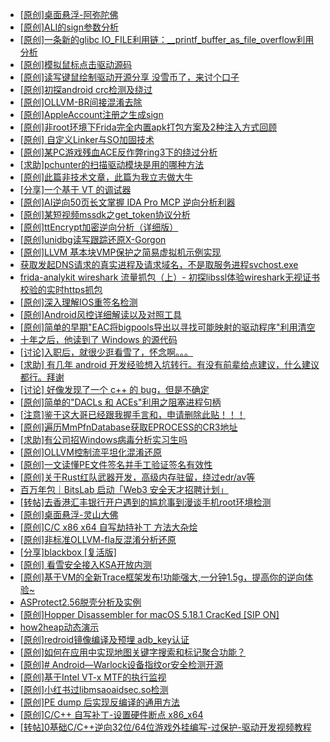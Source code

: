 + [[原创]桌面悬浮-阿弥陀佛](https://bbs.kanxue.com/thread-287083.htm)
+ [[原创]ALI的sign参数分析](https://bbs.kanxue.com/thread-284292.htm)
+ [[原创]一条新的glibc IO_FILE利用链：__printf_buffer_as_file_overflow利用分析](https://bbs.kanxue.com/thread-276471.htm)
+ [[原创]模拟鼠标点击驱动源码](https://bbs.kanxue.com/thread-286960.htm)
+ [[原创]读写键鼠绘制驱动开源分享 没雪币了，来讨个口子](https://bbs.kanxue.com/thread-286756.htm)
+ [[原创]初探android crc检测及绕过](https://bbs.kanxue.com/thread-285790.htm)
+ [[原创]OLLVM-BR间接混淆去除](https://bbs.kanxue.com/thread-287262.htm)
+ [[原创]AppleAccount注册之生成sign](https://bbs.kanxue.com/thread-285959.htm)
+ [[原创]非root环境下Frida完全内置apk打包方案及2种注入方式回顾](https://bbs.kanxue.com/thread-284482.htm)
+ [[原创] 自定义Linker与SO加固技术](https://bbs.kanxue.com/thread-287254.htm)
+ [[原创]某PC游戏残血ACE反作弊ring3下的绕过分析](https://bbs.kanxue.com/thread-284667.htm)
+ [[求助]pchunter的扫描驱动模块是用的哪种方法](https://bbs.kanxue.com/thread-287263.htm)
+ [[原创]此篇非技术文章，此篇为我立志做大牛](https://bbs.kanxue.com/thread-284823.htm)
+ [[分享]一个基于 VT 的调试器](https://bbs.kanxue.com/thread-286110.htm)
+ [[原创]AI逆向50页长文掌握 IDA Pro MCP 逆向分析利器](https://bbs.kanxue.com/thread-286813.htm)
+ [[原创]某短视频mssdk之get_token协议分析](https://bbs.kanxue.com/thread-287008.htm)
+ [[原创]ttEncrypt加密逆向分析（详细版）](https://bbs.kanxue.com/thread-286273.htm)
+ [[原创]unidbg读写跟踪还原X-Gorgon](https://bbs.kanxue.com/thread-285586.htm)
+ [[原创]LLVM 基本块VMP保护之简易虚拟机示例实现](https://bbs.kanxue.com/thread-287259.htm)
+ [获取发起DNS请求的真实进程及请求域名，不是取服务进程svchost.exe](https://bbs.kanxue.com/thread-286593.htm)
+ [frida-analykit   wireshark 流量抓包（上）- 初探libssl体验wireshark无视证书校验的实时https抓包](https://bbs.kanxue.com/thread-286510.htm)
+ [[原创]深入理解IOS重签名检测](https://bbs.kanxue.com/thread-287185.htm)
+ [[原创]Android风控详细解读以及对照工具](https://bbs.kanxue.com/thread-286120.htm)
+ [[原创]简单的早期"EAC将bigpools导出以寻找可能映射的驱动程序"利用清空](https://bbs.kanxue.com/thread-285355.htm)
+ [十年之后，他读到了 Windows 的源代码](https://bbs.kanxue.com/thread-281590.htm)
+ [[讨论]入职后，就很少逛看雪了，怀念啊。。。](https://bbs.kanxue.com/thread-268041.htm)
+ [[求助] 有几年 android 开发经验想入坑转行。有没有前辈给点建议，什么建议都行。拜谢](https://bbs.kanxue.com/thread-284244.htm)
+ [[讨论] 好像发现了一个 c++ 的 bug，但是不确定](https://bbs.kanxue.com/thread-284988.htm)
+ [[原创]简单的"DACLs 和 ACEs"利用之阻塞进程句柄](https://bbs.kanxue.com/thread-285347.htm)
+ [[注意]鉴于这大哥已经跟我握手言和，申请删除此贴！！！](https://bbs.kanxue.com/thread-275420.htm)
+ [[原创]遍历MmPfnDatabase获取EPROCESS的CR3地址](https://bbs.kanxue.com/thread-286598.htm)
+ [[求助]有公司招Windows病毒分析实习生吗](https://bbs.kanxue.com/thread-286808.htm)
+ [[原创]OLLVM控制流平坦化混淆还原](https://bbs.kanxue.com/thread-286151.htm)
+ [[原创]一文读懂PE文件签名并手工验证签名有效性](https://bbs.kanxue.com/thread-272464.htm)
+ [[原创]关于Rust红队武器开发，高级内存驻留，绕过edr/av等](https://bbs.kanxue.com/thread-286302.htm)
+ [百万年包｜BitsLab 启动「Web3 安全天才招聘计划」](https://bbs.kanxue.com/thread-287278.htm)
+ [[转帖]去香港汇丰银行开户遇到的尴尬事到漫谈手机root环境检测](https://bbs.kanxue.com/thread-285754.htm)
+ [[原创]桌面悬浮-灵山大佛](https://bbs.kanxue.com/thread-287083.htm)
+ [[原创]C/C   x86 x64 自写劫持补丁 方法大杂烩](https://bbs.kanxue.com/thread-282745.htm)
+ [[原创]非标准OLLVM-fla反混淆分析还原](https://bbs.kanxue.com/thread-286549.htm)
+ [[分享]blackbox [复活版]](https://bbs.kanxue.com/thread-286308.htm)
+ [[原创] 看雪安全接入KSA开放内测](https://bbs.kanxue.com/thread-251837.htm)
+ [[原创]基于VM的全新Trace框架发布!功能强大,一分钟1.5g，提高你的逆向体验~](https://bbs.kanxue.com/thread-285471.htm)
+ [ASProtect2.56脱壳分析及实例](https://bbs.kanxue.com/thread-286248.htm)
+ [[原创]Hopper Disassembler for macOS 5.18.1 CracKed [SIP ON]](https://bbs.kanxue.com/thread-286687.htm)
+ [how2heap动态演示](https://bbs.kanxue.com/thread-287061.htm)
+ [[原创]redroid镜像编译及预埋 adb_key认证](https://bbs.kanxue.com/thread-287127.htm)
+ [[原创]如何在应用中实现地图关键字搜索和标记聚合功能？](https://bbs.kanxue.com/thread-287280.htm)
+ [[原创]# Android—Warlock设备指纹or安全检测开源](https://bbs.kanxue.com/thread-287255.htm)
+ [[原创]基于Intel VT-x MTF的执行监视](https://bbs.kanxue.com/thread-287146.htm)
+ [[原创]小红书过libmsaoaidsec.so检测](https://bbs.kanxue.com/thread-287170.htm)
+ [[原创]PE dump 后实现反编译的通用方法](https://bbs.kanxue.com/thread-284958.htm)
+ [[原创]C/C++ 自写补丁-设置硬件断点 x86_x64](https://bbs.kanxue.com/thread-283839.htm)
+ [[转帖]0基础C/C++逆向32位/64位游戏外挂编写-过保护-驱动开发视频教程](https://bbs.kanxue.com/thread-286955.htm)
